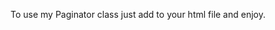 To use my Paginator class just add <script src="https://rawgit.com/GeghamP/pagination-with-html-css-js/master/myjs.js"></script>
to your html file and enjoy.
